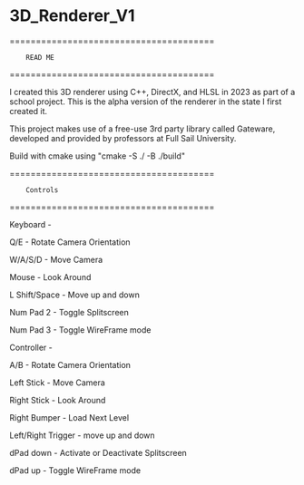 # 3D_Renderer_V1
=======================================

		READ ME
  
=======================================

I created this 3D renderer using C++, DirectX, and HLSL in 2023 as part of a school project. This is the alpha version of the renderer in the state I first created it.

This project makes use of a free-use 3rd party library called Gateware, developed and provided by professors at Full Sail University.

Build with cmake using "cmake -S ./ -B ./build"

=======================================

		Controls
  
=======================================

Keyboard - 

Q/E - Rotate Camera Orientation 

W/A/S/D - Move Camera 

Mouse - Look Around 

L Shift/Space - Move up and down

Num Pad 2 - Toggle Splitscreen

Num Pad 3 - Toggle WireFrame mode


Controller - 

A/B - Rotate Camera Orientation 

Left Stick - Move Camera 

Right Stick - Look Around 

Right Bumper - Load Next Level 

Left/Right Trigger - move up and down

dPad down - Activate or Deactivate Splitscreen

dPad up - Toggle WireFrame mode


